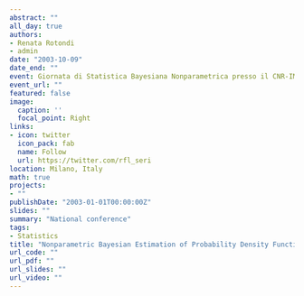 ```yaml
---
abstract: ""
all_day: true
authors:
- Renata Rotondi
- admin
date: "2003-10-09"
date_end: ""
event: Giornata di Statistica Bayesiana Nonparametrica presso il CNR-IMATI
event_url: ""
featured: false
image:
  caption: ''
  focal_point: Right
links:
- icon: twitter
  icon_pack: fab
  name: Follow
  url: https://twitter.com/rfl_seri
location: Milano, Italy
math: true
projects:
- ""
publishDate: "2003-01-01T00:00:00Z"
slides: ""
summary: "National conference"
tags:
- Statistics
title: "Nonparametric Bayesian Estimation of Probability Density Functions"
url_code: ""
url_pdf: ""
url_slides: ""
url_video: ""
---
```

